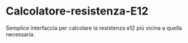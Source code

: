 # Calcolatore-resistenza-E12

Semplice interfaccia per calcolare la resistenza e12 più vicina a quella necessaria.
